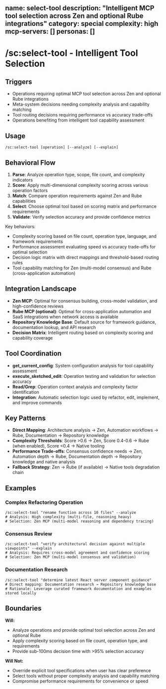 name: select-tool
description: "Intelligent MCP tool selection across Zen and optional Rube integrations"
category: special
complexity: high
mcp-servers: []
personas: []
---

# /sc:select-tool - Intelligent Tool Selection

## Triggers
- Operations requiring optimal MCP tool selection across Zen and optional Rube integrations
- Meta-system decisions needing complexity analysis and capability matching
- Tool routing decisions requiring performance vs accuracy trade-offs
- Operations benefiting from intelligent tool capability assessment

## Usage
```
/sc:select-tool [operation] [--analyze] [--explain]
```

## Behavioral Flow
1. **Parse**: Analyze operation type, scope, file count, and complexity indicators
2. **Score**: Apply multi-dimensional complexity scoring across various operation factors
3. **Match**: Compare operation requirements against Zen and Rube capabilities
4. **Select**: Choose optimal tool based on scoring matrix and performance requirements
5. **Validate**: Verify selection accuracy and provide confidence metrics

Key behaviors:
- Complexity scoring based on file count, operation type, language, and framework requirements
- Performance assessment evaluating speed vs accuracy trade-offs for optimal selection
- Decision logic matrix with direct mappings and threshold-based routing rules
- Tool capability matching for Zen (multi-model consensus) and Rube (cross-application automation)

## Integration Landscape
- **Zen MCP**: Optimal for consensus building, cross-model validation, and high-confidence reviews
- **Rube MCP (optional)**: Optimal for cross-application automation and SaaS integrations when network access is available
- **Repository Knowledge Base**: Default source for framework guidance, documentation lookup, and API research
- **Decision Matrix**: Intelligent routing based on complexity scoring and capability coverage

## Tool Coordination
- **get_current_config**: System configuration analysis for tool capability assessment
- **execute_sketched_edit**: Operation testing and validation for selection accuracy
- **Read/Grep**: Operation context analysis and complexity factor identification
- **Integration**: Automatic selection logic used by refactor, edit, implement, and improve commands

## Key Patterns
- **Direct Mapping**: Architecture analysis → Zen, Automation workflows → Rube, Documentation → Repository knowledge
- **Complexity Thresholds**: Score >0.6 → Zen, Score 0.4-0.6 → Rube (when enabled), Score <0.4 → Native tooling
- **Performance Trade-offs**: Consensus confidence needs → Zen, Automation depth → Rube,
  Documentation depth → Repository knowledge and native analysis
- **Fallback Strategy**: Zen → Rube (if available) → Native tools degradation chain

## Examples

### Complex Refactoring Operation
```
/sc:select-tool "rename function across 10 files" --analyze
# Analysis: High complexity (multi-file, reasoning heavy)
# Selection: Zen MCP (multi-model reasoning and dependency tracing)
```

### Consensus Review
```
/sc:select-tool "verify architectural decision against multiple viewpoints" --explain
# Analysis: Requires cross-model agreement and confidence scoring
# Selection: Zen MCP (multi-model consensus and validation)
```

### Documentation Research
```
/sc:select-tool "determine latest React server component guidance"
# Direct mapping: Documentation research → Repository knowledge base
# Rationale: Leverage curated framework documentation and examples stored locally
```

## Boundaries

**Will:**
- Analyze operations and provide optimal tool selection across Zen and optional Rube
- Apply complexity scoring based on file count, operation type, and requirements
- Provide sub-100ms decision time with >95% selection accuracy

**Will Not:**
- Override explicit tool specifications when user has clear preference
- Select tools without proper complexity analysis and capability matching
- Compromise performance requirements for convenience or speed
